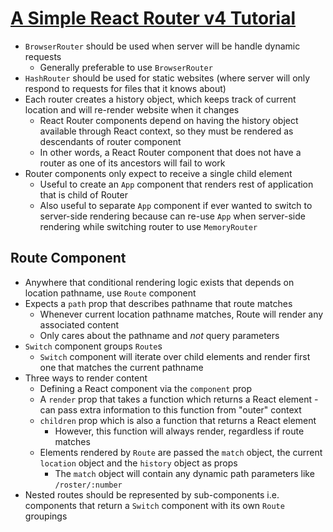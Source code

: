 # [A Simple React Router v4 Tutorial](https://blog.pshrmn.com/simple-react-router-v4-tutorial/)

* `BrowserRouter` should be used when server will be handle dynamic requests
  * Generally preferable to use `BrowserRouter`
* `HashRouter` should be used for static websites (where server will only respond to requests for files that it knows about)
* Each router creates a history object, which keeps track of current location and will re-render website when it changes
  * React Router components depend on having the history object available through React context, so they must be rendered as descendants of router component
  * In other words, a React Router component that does not have a router as one of its ancestors will fail to work
* Router components only expect to receive a single child element
  * Useful to create an `App` component that renders rest of application that is child of Router
  * Also useful to separate `App` component if ever wanted to switch to server-side rendering because can re-use `App` when server-side rendering while switching router to use `MemoryRouter`

## Route Component

* Anywhere that conditional rendering logic exists that depends on location pathname, use `Route` component
* Expects a `path` prop that describes pathname that route matches
  * Whenever current location pathname matches, Route will render any associated content
  * Only cares about the pathname and _not_ query parameters
* `Switch` component groups `Route`s
  * `Switch` component will iterate over child elements and render first one that matches the current pathname
* Three ways to render content
  * Defining a React component via the `component` prop
  * A `render` prop that takes a function which returns a React element - can pass extra information to this function from "outer" context
  * `children` prop which is also a function that returns a React element
    * However, this function will always render, regardless if route matches
  * Elements rendered by `Route` are passed the `match` object, the current `location` object and the `history` object as props
    * The `match` object will contain any dynamic path parameters like `/roster/:number`
* Nested routes should be represented by sub-components i.e. components that return a `Switch` component with its own `Route` groupings
